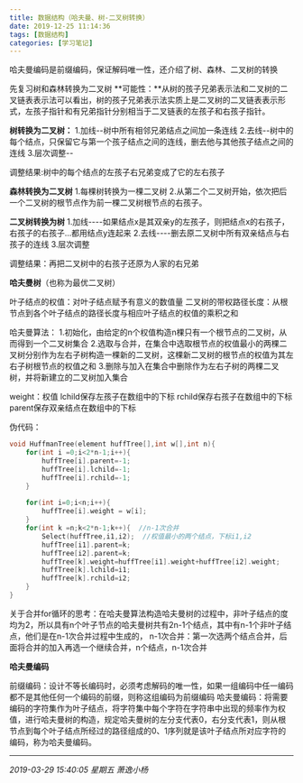 ```yaml
---
title: 数据结构（哈夫曼、树-二叉树转换）
date: 2019-12-25 11:14:36
tags: [数据结构]
categories: [学习笔记]
---
```


 哈夫曼编码是前缀编码，保证解码唯一性，还介绍了树、森林、二叉树的转换

<!--more-->



先复习树和森林转换为二叉树
**可能性：**从树的孩子兄弟表示法和二叉树的二叉链表表示法可以看出，树的孩子兄弟表示法实质上是二叉树的二叉链表表示形式，左孩子指针和有兄弟指针分别相当于二叉链表的左孩子和右孩子指针。

**树转换为二叉树：**
1.加线--树中所有相邻兄弟结点之间加一条连线
2.去线--树中的每个结点，只保留它与第一个孩子结点之间的连线，删去他与其他孩子结点之间的连线
3.层次调整--

调整结果:树中的每个结点的左孩子右兄弟变成了它的左右孩子

**森林转换为二叉树**
1.每棵树转换为一棵二叉树
2.从第二个二叉树开始，依次把后一个二叉树的根节点作为前一棵二叉树根节点的右孩子。

**二叉树转换为树**
1.加线----如果结点x是其双亲y的左孩子，则把结点x的右孩子，右孩子的右孩子...都用结点y连起来
2.去线----删去原二叉树中所有双亲结点与右孩子的连线
3.层次调整

调整结果：再把二叉树中的右孩子还原为人家的右兄弟

**哈夫曼树**（也称为最优二叉树）

叶子结点的权值：对叶子结点赋予有意义的数值量
二叉树的带权路径长度：从根节点到各个叶子结点的路径长度与相应叶子结点的权值的乘积之和

哈夫曼算法：
1.初始化，由给定的n个权值构造n棵只有一个根节点的二叉树，从而得到一个二叉树集合
2.选取与合并，在集合中选取根节点的权值最小的两棵二叉树分别作为左右子树构造一棵新的二叉树，这棵新二叉树的根节点的权值为其左右子树根节点的权值之和
3.删除与加入在集合中删除作为左右子树的两棵二叉树，并将新建立的二叉树加入集合

weight：权值
lchild保存左孩子在数组中的下标
rchild保存右孩子在数组中的下标
parent保存双亲结点在数组中的下标

伪代码：

```c++
void HuffmanTree(element huffTree[],int w[],int n){
	for(int i =0;i<2*n-1;i++){
		huffTree[i].parent=-1;
		huffTree[i].lchild=-1;
		huffTree[i].rchild=-1;
	}
	
	for(int i=0;i<n;i++){
		huffTree[i].weight = w[i];
	}
	for(int k =n;k<2*n-1;k++){  //n-1次合并
		Select(huffTree,i1,i2);  //权值最小的两个结点，下标i1,i2
		huffTree[i1].parent=k;
		huffTree[i2].parent=k;
		huffTree[k].weight=huffTree[i1].weight+huffTree[i2].weight;
		huffTree[k].lchild=i1;
		huffTree[k].rchild=i2;
	}
}

```



关于合并for循环的思考：在哈夫曼算法构造哈夫曼树的过程中，非叶子结点的度均为2，所以具有n个叶子节点的哈夫曼树共有2n-1个结点，其中有n-1个非叶子结点，他们是在n-1次合并过程中生成的，
n-1次合并：第一次选两个结点合并，后面将合并的加入再选一个继续合并，n个结点，n-1次合并



**哈夫曼编码**



前缀编码：设计不等长编码时，必须考虑解码的唯一性，如果一组编码中任一编码都不是其他任何一个编码的前缀，则称这组编码为前缀编码
哈夫曼编码：将需要编码的字符集作为叶子结点，将字符集中每个字符在字符串中出现的频率作为权值，进行哈夫曼树的构造，规定哈夫曼树的左分支代表0，右分支代表1，则从根节点到每个叶子结点所经过的路径组成的0、1序列就是该叶子结点所对应字符的编码，称为哈夫曼编码。



------------

*2019-03-29 15:40:05 星期五
萧逸小杨*